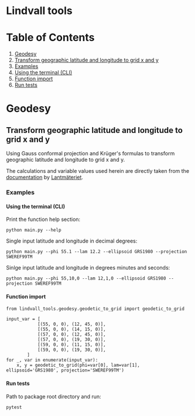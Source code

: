 # Lindvall tools

# Table of Contents

1. [Geodesy](#geodesy)
2. [Transform geographic latitude and longitude to grid x and y](#transform-geographic-latitude-and-longitude-to-grid-x-and-y)
3. [Examples](#exapmles)
4. [Using the terminal (CLI)](#using-the-terminal-(cli))
5. [Function import](#function-import)
6. [Run tests](#run-tests)

# Geodesy

## Transform geographic latitude and longitude to grid x and y
Using Gauss conformal projection and Krüger's formulas to transform geographic latitude and longitude to grid x and y.

The calculations and variable values used herein are directly taken from the [documentation](https://www.lantmateriet.se/globalassets/geodata/gps-och-geodetisk-matning/gauss_conformal_projection.pdf) by [Lantmäteriet](https://www.lantmateriet.se/en/).

### Examples
#### Using the terminal (CLI)
Print the function help section:
```
python main.py --help
```
Single input latitude and longitude in decimal degrees:
```
python main.py --phi 55.1 --lam 12.2 --ellipsoid GRS1980 --projection SWEREF99TM
```
Sinlge input latitude and longitude in degrees minutes and seconds:
```
python main.py --phi 55,10,0 --lam 12,1,0 --ellipsoid GRS1980 --projection SWEREF99TM
```
#### Function import
```
from lindvall_tools.geodesy.geodetic_to_grid import geodetic_to_grid

input_var = [
            [(55, 0, 0), (12, 45, 0)],
            [(55, 0, 0), (14, 15, 0)],
            [(57, 0, 0), (12, 45, 0)],
            [(57, 0, 0), (19, 30, 0)],
            [(59, 0, 0), (11, 15, 0)],
            [(59, 0, 0), (19, 30, 0)],
        ]
for _, var in enumerate(input_var):
    x, y = geodetic_to_grid(phi=var[0], lam=var[1], ellipsoid='GRS1980', projection='SWEREF99TM')
```
#### Run tests
Path to package root directory and run:
```
pytest
```